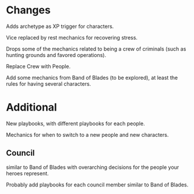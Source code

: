 # Changes

Adds archetype as XP trigger for characters. 

Vice replaced by rest mechanics for recovering stress.

Drops some of the mechanics related to being a crew of criminals (such as hunting grounds and favored operations). 

Replace Crew with People.

Add some mechanics from Band of Blades (to be explored), at least the rules for having several characters. 

# Additional

New playbooks, with different playbooks for each people. 

Mechanics for when to switch to a new people and new characters.

## Council
similar to Band of Blades with overarching decisions for the people your heroes represent.

Probably add playbooks for each council member similar to Band of Blades.
